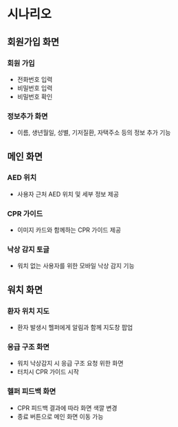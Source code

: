 # 시나리오

## 회원가입 화면

### 회원 가입
- 전화번호 입력
- 비밀번호 입력
- 비밀번호 확인

### 정보추가 화면
- 이름, 생년월일, 성별, 기저질환, 자택주소 등의 정보 추가 기능

## 메인 화면

### AED 위치
- 사용자 근처 AED 위치 및 세부 정보 제공

### CPR 가이드
- 이미지 카드와 함께하는 CPR 가이드 제공

### 낙상 감지 토글
- 워치 없는 사용자를 위한 모바일 낙상 감지 기능


## 워치 화면

### 환자 위치 지도
- 환자 발생시 헬퍼에게 알림과 함께 지도창 팝업

### 응급 구조 화면
- 워치 낙상감지 시 응급 구조 요청 위한 화면
- 터치시 CPR 가이드 시작

### 헬퍼 피드백 화면
- CPR 피드백 결과에 따라 화면 색깔 변경
- 종료 버튼으로 메인 화면 이동 가능

